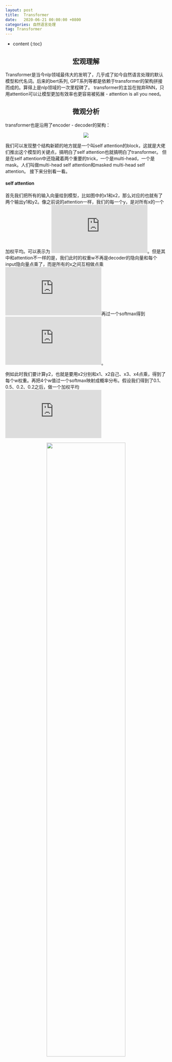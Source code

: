 ```yaml
---
layout: post
title:  Transformer
date:   2020-06-21 00:00:00 +0800
categories: 自然语言处理
tag: Transformer
---
```


* content
{:toc}


<h2 align="center">宏观理解</h2>

Transformer是当今nlp领域最伟大的发明了，几乎成了如今自然语言处理的默认模型和代名词。后来的bert系列, GPT系列等都是依赖于transformer的架构拼接而成的。算得上是nlp领域的一次里程碑了。
transformer的主旨在抛弃RNN，只用attention可以让模型更加有效率也更容易被拓展 - attention is all you need。

<h2 align="center">微观分析</h2>

transformer也是沿用了encoder - decoder的架构：

<p align="center"> 
  <img src="/imgs/transformer/1.png">
</p>

我们可以发现整个结构新颖的地方就是一个叫self attention的block，这就是大佬们推出这个模型的关键点，搞明白了self attention也就搞明白了transformer。
但是在self attention中还隐藏着两个重要的trick，一个是multi-head，一个是mask。人们叫做multi-head self attention和masked multi-head self attention。
接下来分别看一看。

<h4>self attention</h4>

首先我们把所有的输入向量给到模型，比如图中的x1和x2，那么对应的也就有了两个输出y1和y2。像之前说的attention一样，我们的每一个y，是对所有x的一个加权平均。可以表示为
![](https://latex.codecogs.com/gif.latex?y_i%20%3D%20%5Csum_%7Bj%7D%5E%7B%7Dw_%7Bij%7Dx_j)。但是其中和attention不一样的是，我们此时的权重w不再是decoder的隐向量和每个input隐向量点乘了，而是所有的x之间互相做点乘![](https://latex.codecogs.com/gif.latex?%7Bw%7D%27_%7Bij%7D%20%3D%20x_i%20%5Ccdot%20x_j)再过一个softmax得到![](https://latex.codecogs.com/gif.latex?w_i%20%3D%20softmax%28%7Bw%7D%27_%7Bij%7D%29)。



例如此时我们要计算y2，也就是要用x2分别和x1、x2自己、x3、x4点乘，得到了每个w权重。再把4个w值过一个softmax映射成概率分布。假设我们得到了0.1、0.5、0.2、0.2之后，做一个加权平均![](https://latex.codecogs.com/gif.latex?y_2%20%3D%20%5Csum%20w_ix_i)


<p align="center"> 
  <img src="/imgs/transformer/2.png" width="70%" height="70%">
</p>

这样的一个过程就叫做self attention。

self attention可以告诉我们如果x1和x2的词很相似，那么他们的权重w就会很大。并且整个过程我们不需要额外的参数，这样就会让我们的self attention不容易过拟合。但是有好也就有坏，通过这种方式，我们可以发现如果我们把x1和x2换一个位置，那么我们得到的y2是一样的。这也就代表了self attention无法考虑到输入序列的位置信息。为了解决这个问题，我们就要引入一个positional embedding位置编码的机制。

为了概括之前的attention和现在的self attention机制，我们使用一种共通的命名（query，key，value）对。刚开始看这些东西的时候一定会很混乱，网上各种介绍也都不是很通俗，我来尝试解释一下：

我们的每一个输入x在做attention的过程中分别会扮演三种角色，分别叫做query、key和value：

- query：我要和其他的所有向量相乘来计算权重的时候，我的角色叫做query。比如在attention中的decoder隐向量，在self attention上个例子中的x2自己。
- key：当我需要配合和query向量计算权值的时候，我的角色叫做key。比如在上例中的x1、x2、x3、x4都需要配合x2生成权值，他们此时就叫做key向量。
- value：当有了权值之后，我需要和权值做一个加权平均来计算y值。比如在self attention中的所有x。

所以我们可以看出来，当我们在计算y2的时候，需要用x2作为query和x1、x2、x3、x4作为key点乘，之后我们再通过点乘的结果权重分别乘以x1、x2、x3、x4作为value的加权平均得到y2。x2同时扮演了三个角色。

随后人们发现，如果我们可以让x2在同一个时刻的不同角色有一个更清晰的认知，那么训练的效果会更好。比如我们给设定三个可训练的参数矩阵，当x2作为query的时候我需要x2乘以Wq。当x2作为key的时候我需要x2乘以Wk，当x2作为value的时候我需要x2乘以Wv。

所以在self attention中，我们可以对每一个input x都生成3个值，分别对应该输入x作为不同角色的时候的输入。所以我们就会有3个序列，分别为query序列、key序列和value序列，这样我们的self attention的计算过程就变成了这样：


<p align="center"> 
  <img src="/imgs/transformer/3.png">
</p>

那么我们上一个例子中的y2计算过程可以这样表示


<p align="center"> 
  <img src="/imgs/transformer/4.png" width="70%" height="70%">
</p>

但是随后还发现了一个问题，就是我们在求softmax的时候，如果输入很大的话，那么经过softmax输出就会更加被放大。所以通常来说我们需要一个trick就是在求w权重的时候我们做一个归一化，除以![](https://latex.codecogs.com/gif.latex?%5Csqrt%7Bd_k%7D)，dk就是模型中隐向量的长度。


<h4>multi-head attention</h4>

在说完self attention的过程之后，multi-head就容易很多了。论文中说为了学习到不同方面的信息，所以他们把一个input平均分成了几份来分别做self attention。但是随后也有一些论文研究说分成多头之后，这些头并不会出关注不同的东西。所以究竟multi-head的原理是什么，我相信没几个人能说得清楚。深度学习的可解释性还是需要人们去研究的。

<p align="center"> 
  <img src="/imgs/transformer/5.png" width="50%" height="50%">
</p>

我们在输入的时候每个x分成若干段，对所有x的每一段都分别做一个self attention，最后再把所有的结果concat起来，喂给输出。

<p align="center"> 
  <img src="/imgs/transformer/6.png" width="80%" height="80%">
</p>

<h4>总结</h4>

我们说的transformer block就是这样的一个过程，首先我们把输入进行一个multi-head self attention，然后得出来一个结果，再通过一个类似于resnet的残差操作相加喂给norm layer，然后再把输出给到一个单隐含层的神经网络，过一个relu激活函数之后再接一个残差，再过一个norm layer得出结果。这个结果和input的维度一样，这样就代表我们可以在结果的后面再继续拼接下一个transformer block。

<p align="center"> 
  <img src="/imgs/transformer/7.png" width="80%" height="80%">
</p>





